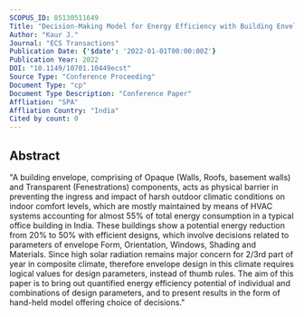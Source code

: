 ```yaml
---
SCOPUS_ID: 85130511649
Title: "Decision-Making Model for Energy Efficiency with Building Envelope Design"
Author: "Kaur J."
Journal: "ECS Transactions"
Publication Date: {'$date': '2022-01-01T00:00:00Z'}
Publication Year: 2022
DOI: "10.1149/10701.10449ecst"
Source Type: "Conference Proceeding"
Document Type: "cp"
Document Type Description: "Conference Paper"
Affliation: "SPA"
Affliation Country: "India"
Cited by count: 0
---
```


## Abstract
"A building envelope, comprising of Opaque (Walls, Roofs, basement walls) and Transparent (Fenestrations) components, acts as physical barrier in preventing the ingress and impact of harsh outdoor climatic conditions on indoor comfort levels, which are mostly maintained by means of HVAC systems accounting for almost 55% of total energy consumption in a typical office building in India. These buildings show a potential energy reduction from 20% to 50% with efficient designs, which involve decisions related to parameters of envelope Form, Orientation, Windows, Shading and Materials. Since high solar radiation remains major concern for 2/3rd part of year in composite climate, therefore envelope design in this climate requires logical values for design parameters, instead of thumb rules. The aim of this paper is to bring out quantified energy efficiency potential of individual and combinations of design parameters, and to present results in the form of hand-held model offering choice of decisions."
